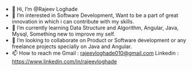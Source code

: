 - 👋 Hi, I’m @Rajeev Loghade
- 👀 I’m interested in Software Development, Want to be a part of great innovation in which i can contribute with my skills.
- 🌱 I’m currently learning Data Structure and Algorithm, Angular, Java, Mysql, Something new to improve my self.
- 💞️ I’m looking to collaborate on Product or Software development or any freelance projects specially on Java and Angular.
- 📫 How to reach me Gmail : rajeevloghade010@gmail.com Linkedin : https://www.linkedin.com/in/rajeevloghade

<!---
rajeevloghade/rajeevloghade is a ✨ special ✨ repository because its `README.md` (this file) appears on your GitHub profile.
You can click the Preview link to take a look at your changes.
--->
